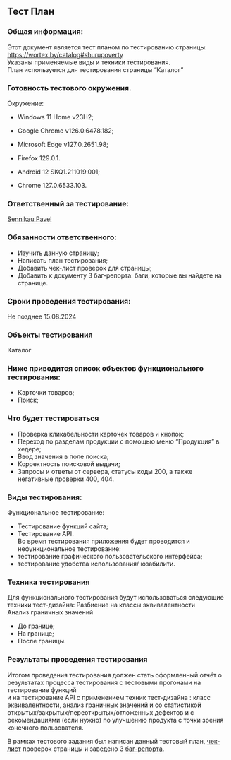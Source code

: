 
## Тест План


### Общая информация:
Этот документ является тест планом по тестированию страницы: https://wortex.by/catalog#shurupoverty  
Указаны применяемые виды и техники тестирования.  
План используется для тестирования страницы “Каталог”  

### Готовность тестового окружения.
Окружение:  
* Windows 11 Home v23H2;  
* Google Chrome v126.0.6478.182;  
* Microsoft Edge v127.0.2651.98;  
* Firefox 129.0.1.  
  
* Android 12 SKQ1.211019.001;  
* Chrome 127.0.6533.103.  


### Ответственный за тестирование: 
[Sennikau Pavel](https://t.me/IamSNNKV)

### Обязанности ответственного:
* Изучить данную страницу;  
* Написать план тестирования;  
* Добавить чек-лист проверок для страницы;  
* Добавить к документу 3 баг-репорта: баги, которые вы найдете на странице.  


### Сроки проведения тестирования:  
Не позднее 15.08.2024  
  
### Объекты тестирования  
Каталог  

### Ниже приводится список объектов функционального тестирования:
  
* Карточки товаров;  
* Поиск;  

### Что будет тестироваться 
* Проверка кликабельности карточек товаров и кнопок;  
* Переход по разделам продукции с помощью меню “Продукция” в хедере;  
* Ввод значения в поле поиска;  
* Корректность поисковой выдачи;  
* Запросы и ответы от сервера, статусы коды 200, а также негативные проверки 400, 404.  


### Виды тестирования:
Функциональное тестирование:   
* Тестирование функций сайта;  
* Тестирование АPI.  
Во время тестирования приложения будет проводится и нефункциональное тестирование:  
* тестирование графического пользовательского интерфейса;  
* тестирование удобства использования/ юзабилити.  
  
### Техника тестирования
 
Для функционального тестирования будут использоваться следующие техники тест-дизайна: 
Разбиение на классы эквивалентности  
Анализ граничных значений  
* До границе;  
* На границе;  
* После границы.  
  
### Результаты проведения тестирования  

Итогом проведения тестирования должен стать оформленный отчёт о результатах процесса тестирования с тестовыми прогонами на тестирование функций  
и на тестирование API с применением техник тест-дизайна : класс эквивалентности, анализ граничных значений и со статистикой   
открытых/закрытых/переоткрытых/отложенных дефектов и с рекомендациями (если нужно) по улучшению продукта с точки зрения конечного пользователя.
  
В рамках тестового задания был написан данный тестовый план, [чек-лист](https://github.com/SennikovPavelQA/Portfolio/blob/main/Test%20task%20for%20Wortex/Checklist%20for%20Wortex.pdf) проверок страницы и заведено 3 [баг-репорта](https://github.com/SennikovPavelQA/Portfolio/blob/main/Test%20task%20for%20Wortex/Bug%20reports%20for%20Wortex.pdf).
